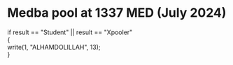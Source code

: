 # Medba pool at 1337 MED (July 2024)
if result == "Student" || result == "Xpooler"
<br>
{
<br>
  write(1, "ALHAMDOLILLAH", 13);
<br>
}
